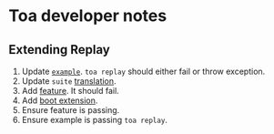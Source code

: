 # Toa developer notes

## Extending Replay

1. Update [`example`](../example). `toa replay` should either fail or throw exception.
2. Update `suite` [translation](./src/.suite/translate.js).
3. Add [feature](./features). It should fail.
4. Add [boot extension](/runtime/boot/src/extensions).
5. Ensure feature is passing.
6. Ensure example is passing `toa replay`.
